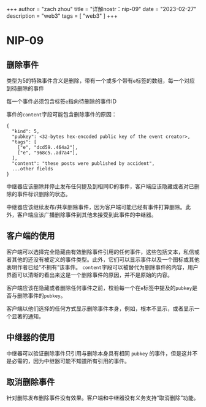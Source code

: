 +++
author = "zach zhou"
title = "详解nostr：nip-09"
date = "2023-02-27"
description = "web3"
tags = [
    "web3"
]
+++
# NIP-09
## 删除事件

类型为5的特殊事件含义是删除，带有一个或多个带有`e`标签的数组，每一个对应到待删除的事件

每一个事件必须包含标签`e`指向待删除的事件ID

事件的`content`字段可能包含删除事件的原因：
```
{
  "kind": 5,
  "pubkey": <32-bytes hex-encoded public key of the event creator>,
  "tags": [
    ["e", "dcd59..464a2"],
    ["e", "968c5..ad7a4"],
  ],
  "content": "these posts were published by accident",
  ...other fields
}
```

中继器应该删除并停止发布任何提及到相同ID的事件，客户端应该隐藏或者对已删除的事件标识删除的状态。

中继器应该继续发布/共享删除事件，因为客户端可能已经有事件打算删除。此外，客户端应该广播删除事件到其他未接受到此事件的中继器。

## 客户端的使用

客户端可以选择完全隐藏由有效删除事件引用的任何事件，这些包括文本，私信或者其他的还没有被定义的事件类型。此外，它们可以显示事件以及一个图标或其他表明作者已经“不拥有”该事件。
`content`字段可以被替代为删除事件的内容，用户界面可以清晰的看出来这是一个删除事件的原因，并不是原始的内容。

客户端应该在隐藏或者删除任何事件之前，校验每一个在`e`标签中提及的`pubkey`是否与删除事件的`pubkey`。

客户端以他们选择的任何方式显示删除事件本身，例如，根本不显示，或者显示一个显著的通知。

## 中继器的使用

中继器可以验证删除事件只引用与删除本身具有相同 `pubkey` 的事件，但是这并不是必需的，因为中继器可能不知道所有引用的事件。

## 取消删除事件
针对删除发布删除事件没有效果。客户端和中继器没有义务支持“取消删除”功能。